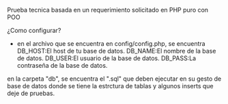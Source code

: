 Prueba tecnica basada en un requerimiento solicitado en PHP puro con POO

¿Como configurar?
- en el archivo que se encuentra en config/config.php, se encuentra
DB_HOST:El host de tu base de datos.
DB_NAME:El nombre de la base de datos.
DB_USER:El usuario de la base de datos.
DB_PASS:La contraseña de la base de datos.

en la carpeta "db", se encuentra el ".sql" que deben ejecutar en su gesto de base de datos donde se tiene la estrctura de tablas y algunos inserts que deje de pruebas.